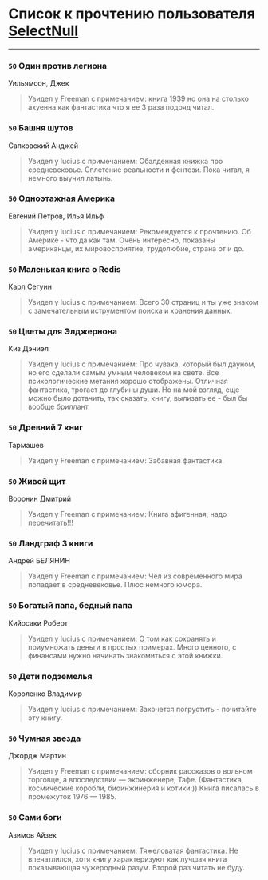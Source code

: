 # Список к прочтению пользователя [SelectNull](http://ru.wargaming.net/id)
---

### `50` Один против легиона
Уильямсон, Джек
> Увидел у Freeman с примечанием: книга 1939 но она на столько ахуенна как фантастика что я ее 3 раза подряд читал.

### `50` Башня шутов
Сапковский Анджей
> Увидел у lucius с примечанием: Обалденная книжка про средневековье. Сплетение реальности и фентези. Пока читал, я немного выучил латынь.

### `50` Одноэтажная Америка
Евгений Петров, Илья Ильф
> Увидел у lucius с примечанием: Рекомендуется к прочтению. Об Америке - что да как там. Очень интересно, показаны американцы, их мировосприятие, трудолюбие, страна от и до.

### `50` Маленькая книга о Redis
Карл Сегуин
> Увидел у lucius с примечанием: Всего 30 страниц и ты уже знаком с замечательным иструментом поиска и хранения данных.

### `50` Цветы для Элджернона
Киз Дэниэл
> Увидел у lucius с примечанием: Про чувака, который был дауном, но его сделали самым умным человеком на свете. Все психологические метания хорошо отображены.
> Отличная фантастика, трогает до глубины души. Но на мой взгляд, еще можно было дотачить, так сказать, книгу, вылизать ее - был бы вообще бриллант.

### `50` Древний 7 книг
Тармашев
> Увидел у Freeman с примечанием: Забавная фантастика.

### `50` Живой щит
Воронин Дмитрий
> Увидел у Freeman с примечанием: Книга афигенная, надо перечитать!!!

### `50` Ландграф 3 книги
Андрей БЕЛЯНИН
> Увидел у Freeman с примечанием: Чел из современного мира попадает в средневековье. Плюс немного юмора.

### `50` Богатый папа, бедный папа
Кийосаки Роберт
> Увидел у lucius с примечанием: О том как сохранять и приумножать деньги в простых примерах. Много ценного, с финансами нужно начинать знакомиться с этой книжки.

### `50` Дети подземелья
Короленко Владимир
> Увидел у lucius с примечанием: Захочется погрустить - почитайте эту книгу.

### `50` Чумная звезда
Джордж Мартин
> Увидел у Freeman с примечанием: сборник рассказов о вольном торговце, а впоследствии — экоинженере, Тафе. (Фантастика, космические коробли, биоинжинерия и котики:)) Книга писалась в промежуток 1976 — 1985.

### `50` Сами боги
Азимов Айзек
> Увидел у lucius с примечанием: Тяжеловатая фантастика. Не впечатлился, хотя книгу характеризуют как лучшая книга показывающая чужеродный разум. Второй раз читать не буду.

